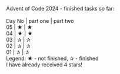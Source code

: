 Advent of Code 2024 - finished tasks so far:<br>
<br>
Day No | part one | part two<br> 
05     |     ★   |     ★ <br>
04     |     ★   |     ★ <br>
03     |     ✰   |     ✰ <br>
02     |     ✰   |     ✰ <br>
01     |     ✰   |     ✰ <br>
Legend: ★ - not finished, ✰ - finished<br> 
I have already received 4 stars!<br>